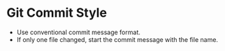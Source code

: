 # Git Commit Style
- Use conventional commit message format.
- If only one file changed, start the commit message with the file name.
